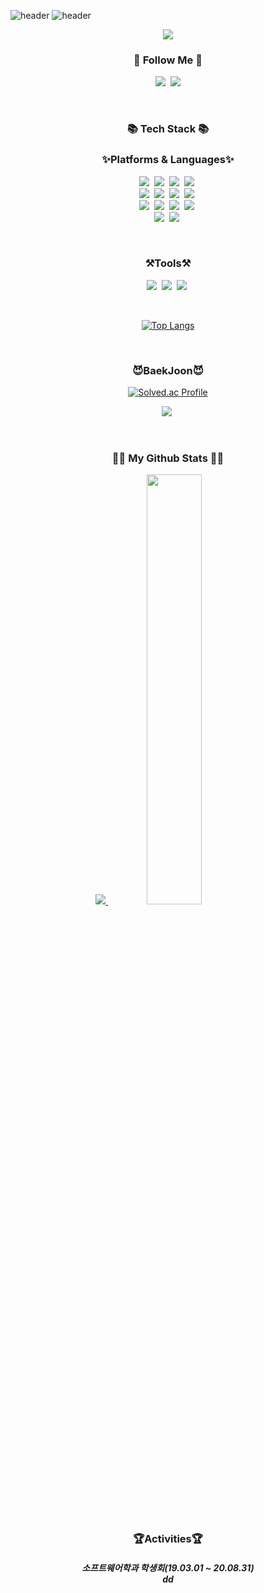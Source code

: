 ![header](https://capsule-render.vercel.app/api?type=waving&color=gradient&height=120&animation=fadeIn&section=footer&text=🚗🚘🚛&fontAlign=70)
![header](https://capsule-render.vercel.app/api?type=venom&color=gradient&customColorList=0,2,2,5,30&height=300&section=header&text=Welcome!&fontSize=90&fontColor=d6ace6)

<p align="center">
  <a href="[https://hits.seeyoufarm.com](https://capsule-render.vercel.app/api?type=venom&color=gradient&customColorList=0,2,2,5,30&height=300&section=header&text=Welcome&fontSize=90&fontColor=d6ace6)">
</p>


<p align="center">
  <a href="https://hits.seeyoufarm.com"><img src="https://hits.seeyoufarm.com/api/count/incr/badge.svg?url=https%3A%2F%2Fgithub.com%2Fhyeinisfree&count_bg=%2341B883&title_bg=%23CDC2C2&icon=github.svg&icon_color=%23E7E7E7&title=views&for-the-badge=false"/></a>
</p>

<h3 align="center">🌈 Follow Me 🌈</h3>
<p align="center">
  <a href="https://velog.io/@fbwogur121"><img src="https://img.shields.io/badge/Tech%20Blog-11B48A?style=for-the-badge&logo=Vimeo&logoColor=white&link=https://velog.io/@fbwogur121"/></a>&nbsp
  <a href="mailto:kimhyein7110@gmail.com"><img src="https://img.shields.io/badge/Gmail-d14836?style=for-the-badge&logo=Gmail&logoColor=white&link=ys07009222@gmail.com"/></a>
</p>
<br>


<h3 align="center">📚 Tech Stack 📚</h3>
<h3 align="center">✨Platforms & Languages✨</h3>
<p align="center">
<img src="https://img.shields.io/badge/SpringBoot-6DB33F?style=for-the-badge&logo=SpringBoot&logoColor=white"/></a>&nbsp
<img src="https://img.shields.io/badge/Spring-6DB33F?style=for-the-badge&logo=Spring&logoColor=white"/></a>&nbsp
<img src="https://img.shields.io/badge/Node.js-339933?style=for-the-badge&logo=Node.js&logoColor=white"/></a>&nbsp
<img src="https://img.shields.io/badge/Express-000000?style=for-the-badge&logo=Express&logoColor=white"/></a>&nbsp<br>
<img src="https://img.shields.io/badge/MySQL-4479A1?style=for-the-badge&logo=MySQL&logoColor=white"/></a>&nbsp
<img src="https://img.shields.io/badge/Python-3776AB?style=for-the-badge&logo=Python&logoColor=white"/></a>&nbsp
<img src="https://img.shields.io/badge/JavaScript-F7DF1E?style=for-the-badge&logo=JavaScript&logoColor=white"/></a>&nbsp
<img src="https://img.shields.io/badge/Java-007396?style=for-the-badge&logo=OpenJDK&logoColor=white"/></a>&nbsp<br>
<img src="https://img.shields.io/badge/C-A8B9CC?style=for-the-badge&logo=C&logoColor=white"/></a>&nbsp
<img src="https://img.shields.io/badge/C++-00599C?style=for-the-badge&logo=c%2B%2B&logoColor=white"/></a>&nbsp
<img src="https://img.shields.io/badge/R-276DC3?style=for-the-badge&logo=R&logoColor=white"/></a>&nbsp
<img src="https://img.shields.io/badge/Kotlin-7F52FF?style=for-the-badge&logo=Kotlin&logoColor=white"/></a>&nbsp<br>
<img src="https://img.shields.io/badge/AWS-232F3E?style=for-the-badge&logo=AmazonAWS&logoColor=white"/></a>&nbsp
<img src="https://img.shields.io/badge/Jupyter-F37626?style=for-the-badge&logo=Jupyter&logoColor=white"/></a>&nbsp
</p>
<br>
<h3 align="center">⚒️Tools⚒️</h3>
<p align="center">
<img src="https://img.shields.io/badge/Visual Studio Code-007ACC?style=for-the-badge&logo=Visual Studio Code&logoColor=white"/></a>&nbsp
<img src="https://img.shields.io/badge/IntelliJ-000000?style=for-the-badge&logo=IntelliJ IDEA&logoColor=white"/></a>&nbsp
<img src="https://img.shields.io/badge/GitHub-181717?style=for-the-badge&logo=GitHub&logoColor=white"/></a>&nbsp
</p>

<br>
<p align="center">
  <a href="https://github.com/fbwogur121/github-readme-stats">
    <img src="https://github-readme-stats.vercel.app/api/top-langs/?username=fbwogur121&layout=compact" alt="Top Langs">
  </a>
</p>

<br>
<h3 align="center">😈BaekJoon😈</h3>
<div align="center">

[![Solved.ac Profile](http://mazassumnida.wtf/api/generate_badge?boj=fbwogur121)](https://solved.ac/fbwogur121)<br/>

</div>
<p align="center">
<img src="https://img.shields.io/badge/Python-3776AB?style=plastic&logo=Python&logoColor=white"/></a>&nbsp
</p>
<br>

<h3 align="center">👩‍💻 My Github Stats 👩‍💻</h3>

<p align="center">
<a href="s">
  <img src="https://github-readme-stats.vercel.app/api/top-langs/?username=fbwogur121&exclude_repo=fbwogur121.github.io&layout=compact&theme=tokyonight" />
</a>
<a href="s">
  <img src="https://github-readme-stats.vercel.app/api?username=fbwogur121&theme=tokyonight&show_icons=true" width="42%" />
</a>
</p>
<br>
<h3 align="center">🏆Activities🏆</h3>
<h5 align="center">소프트웨어학과 학생회(19.03.01 ~ 20.08.31)<br>dd</h5>
